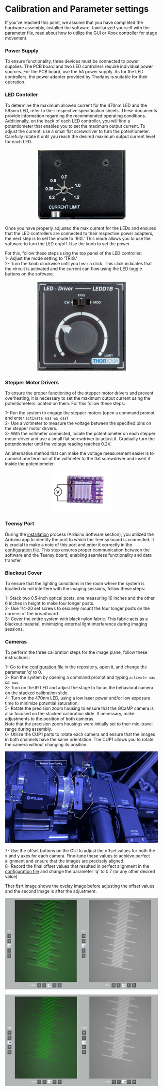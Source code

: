# Calibration and Parameter settings

If you've reached this point, we assume that you have completed the hardware assembly, installed the software, familiarized yourself with the parameter file, 
read about how to utilize the GUI or Xbox controller for stage movement.

### Power Supply

To ensure functionality, three devices must be connected to power supplies. The PCB board and two LED controllers require individual power sources. 
For the PCB board, use the 5A power supply. As for the LED controllers, the power adapter provided by Thorlabs is suitable for their operation.

### LED Contoller


To determine the maximum allowed current for the 470nm LED and the 595nm LED, refer to their respective specification sheets. These documents provide information
regarding the recommended operating conditions. Additionally, on the back of each LED controller, you will find a potentiometer that enables you to set the maximum output current.
To adjust the current, use a small flat screwdriver to turn the potentiometer. Carefully rotate it until you reach the desired maximum output current level for each LED. 

<p align="center">
  <img src="../images/images/potentiometer.png" alt="Image" width="300">
</p>

Once you have properly adjusted the max current for the LEDs and ensured that the LED controllers are connected to their respective power adapters, the next step is to set
the mode to 'RIG.' This mode allows you to use the software to turn the LED on/off. Use the knob to set the power.

For this, follow these steps using the top panel of the LED controller:  
  1- Adjust the mode setting to 'TRIG.'  
  2- Turn the knob clockwise until you hear a click. This click indicates that the circuit is activated and the current can flow using the LED toggle buttons on the software.

<p align="center">
  <img src="../images/images/top_panel.png" alt="Image" width="300">
</p>

### Stepper Motor Drivers

To ensure the proper functioning of the stepper motor drivers and prevent overheating, it is necessary to set the maximum output current using the potentiometers located on them. For this follow these steps:  

1- Run the system to engage the stepper motors (open a command prompt and enter `activate oas && oas`)  
2- Use a voltmeter to measure the voltage between the specified pins on the stepper motor drivers.  
3- With the voltmeter connected, locate the potentiometer on each stepper motor driver and use a small flat screwdriver to adjust it. Gradually turn the potentiometer until the voltage reading reaches 0.2V.  

An alternative method that can make the voltage measurement easier is to connect one terminal of the voltmeter to the flat screwdriver and insert it inside the potentiometer.

<p align="center">
  <img src="../images/images/stepper_motor.png" alt="Image" width="200">
</p>

### Teensy Port

During the [installation](installation.md) process (Arduino Software section), you utilized the Arduino app to identify the port to which the Teensy board is connected. It is crucial to make a note of this port and enter it correctly in the [configuration file](../configs.json). This step ensures proper communication between the software and the Teensy board, enabling seamless functionality and data transfer.

### Blackout Cover

To ensure that the lighting conditions in the room where the system is located do not interfere with the imaging sessions, follow these steps:  

1- Stack two 0.5-inch optical posts, one measuring 10 inches and the other 6 inches in height to make four longer posts.  
2- Use 1/4-20 set screws to securely mount the four longer posts on the corners of the breadboard.  
3- Cover the entire system with black nylon fabric. This fabric acts as a blackout material, minimizing external light interference during imaging sessions.  

### Cameras


To perform the three calibration steps for the image plane, follow these instructions:  

1- Go to the [configuration file](../configs.json) in the repository, open it, and change the parameter 'q' to 0.  
2- Run the system by opening a command prompt and typing `activate oas && oas`.  
3- Turn on the IR LED and adjust the stage to focus the behavioral camera on the stacked calibration slide.  
4- Turn on the 470nm LED, using a low laser power and/or low exposure time to minimize potential saturation.  
5- Rotate the precision zoom housing to ensure that the GCaMP camera is also focused on the stacked calibration slide. If necessary, make adjustments to the position of both cameras.  
Note that the precision zoom housings were initially set to their mid-travel range during assembly.  
6- Utilize the CUP1 parts to rotate each camera and ensure that the images in both channels have the same orientation. The CUP1 allows you to rotate the camera without changing its position.

<p align="center">
  <img src="../images/images/camera.png" alt="Image" height="300">
</p>

7- Use the offset buttons on the GUI to adjust the offset values for both the x and y axes for each camera. Fine-tune these values to achieve perfect alignment and ensure that the images are precisely aligned.  
8- Record the final offset values that resulted in perfect alignment in the [configuration file](../configs.json) and change the parameter 'q' to 0.7 (or any other desired value)  

Ther fisrt image shows the ovelay image before adjusting the offset values and the second image is after the adjustment.  

<p align="center">
  <img src="../images/images/before.PNG" alt="Image" height="300">
</p>
<p align="center">
  <img src="../images/images/after.PNG" alt="Image" height="300">
</p>



